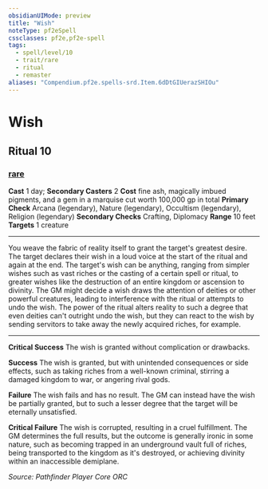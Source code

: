 ```yaml
---
obsidianUIMode: preview
title: "Wish"
noteType: pf2eSpell
cssclasses: pf2e,pf2e-spell
tags:
  - spell/level/10
  - trait/rare
  - ritual
  - remaster
aliases: "Compendium.pf2e.spells-srd.Item.6dDtGIUerazSHIOu" 
---
```

# Wish   
## Ritual 10
### [rare](rare "Rare Rarity Trait")

**Cast** 1 day; **Secondary Casters** 2
**Cost** fine ash, magically imbued pigments, and a gem in a marquise cut worth 100,000 gp in total
**Primary Check** Arcana (legendary), Nature (legendary), Occultism (legendary), Religion (legendary)
**Secondary Checks** Crafting, Diplomacy
**Range** 10 feet
**Targets** 1 creature
* * * 
You weave the fabric of reality itself to grant the target's greatest desire. The target declares their wish in a loud voice at the start of the ritual and again at the end. The target's wish can be anything, ranging from simpler wishes such as vast riches or the casting of a certain spell or ritual, to greater wishes like the destruction of an entire kingdom or ascension to divinity. The GM might decide a wish draws the attention of deities or other powerful creatures, leading to interference with the ritual or attempts to undo the wish. The power of the ritual alters reality to such a degree that even deities can't outright undo the wish, but they can react to the wish by sending servitors to take away the newly acquired riches, for example.

* * *

**Critical Success** The wish is granted without complication or drawbacks.

**Success** The wish is granted, but with unintended consequences or side effects, such as taking riches from a well-known criminal, stirring a damaged kingdom to war, or angering rival gods.

**Failure** The wish fails and has no result. The GM can instead have the wish be partially granted, but to such a lesser degree that the target will be eternally unsatisfied.

**Critical Failure** The wish is corrupted, resulting in a cruel fulfillment. The GM determines the full results, but the outcome is generally ironic in some nature, such as becoming trapped in an underground vault full of riches, being transported to the kingdom as it's destroyed, or achieving divinity within an inaccessible demiplane.

*Source: Pathfinder Player Core*
*ORC*